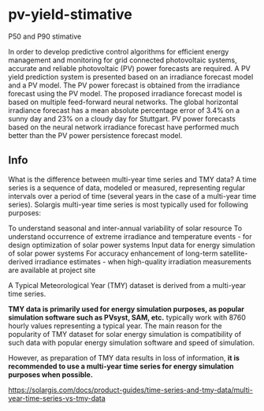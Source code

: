 # pv-yield-stimative
P50 and P90 stimative

In order to develop predictive control algorithms for efficient energy management and monitoring for grid connected photovoltaic systems, accurate and reliable photovoltaic (PV) power forecasts are required. A PV yield prediction system is presented based on an irradiance forecast model and a PV model. The PV power forecast is obtained from the irradiance forecast using the PV model. The proposed irradiance forecast model is based on multiple feed-forward neural networks. The global horizontal irradiance forecast has a mean absolute percentage error of 3.4% on a sunny day and 23% on a cloudy day for Stuttgart. PV power forecasts based on the neural network irradiance forecast have performed much better than the PV power persistence forecast model.

## Info
What is the difference between multi-year time series and TMY data?
A time series is a sequence of data, modeled or measured, representing regular intervals over a period of time (several years in the case of a multi-year time series). Solargis multi-year time series is most typically used for following purposes:

To understand seasonal and inter-annual variability of solar resource
To understand occurrence of extreme irradiance and temperature events - for design optimization of solar power systems
Input data for energy simulation of solar power systems
For accuracy enhancement of long-term satellite-derived irradiance estimates - when high-quality irradiation measurements are available at project site

A Typical Meteorological Year (TMY) dataset is derived from a multi-year time series.

**TMY data is primarily used for energy simulation purposes, as popular simulation software such as PVsyst, SAM, etc.** typically work with 8760 hourly values representing a typical year. The main reason for the popularity of TMY dataset for solar energy simulation is compatibility of such data with popular energy simulation software and speed of simulation.

However, as preparation of TMY data results in loss of information, **it is recommended to use a multi-year time series for energy simulation purposes when possible.**

https://solargis.com/docs/product-guides/time-series-and-tmy-data/multi-year-time-series-vs-tmy-data
